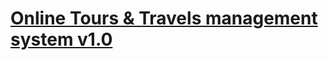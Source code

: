 # [Online Tours & Travels management system v1.0](https://www.sourcecodester.com/php/14510/online-tours-travels-management-system-project-using-php-and-mysql.html)

